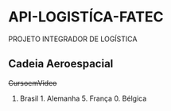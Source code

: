 # API-LOGISTÍCA-FATEC
PROJETO INTEGRADOR DE LOGÍSTICA

## Cadeia Aeroespacial
~~CursoemVideo~~
1. Brasil 1. Alemanha 5. França 0. Bélgica 
